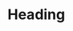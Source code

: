 <!-- TITLE: erfindergarden wiki -->
<!-- SUBTITLE: where the erfinders document their garden -->

# Heading